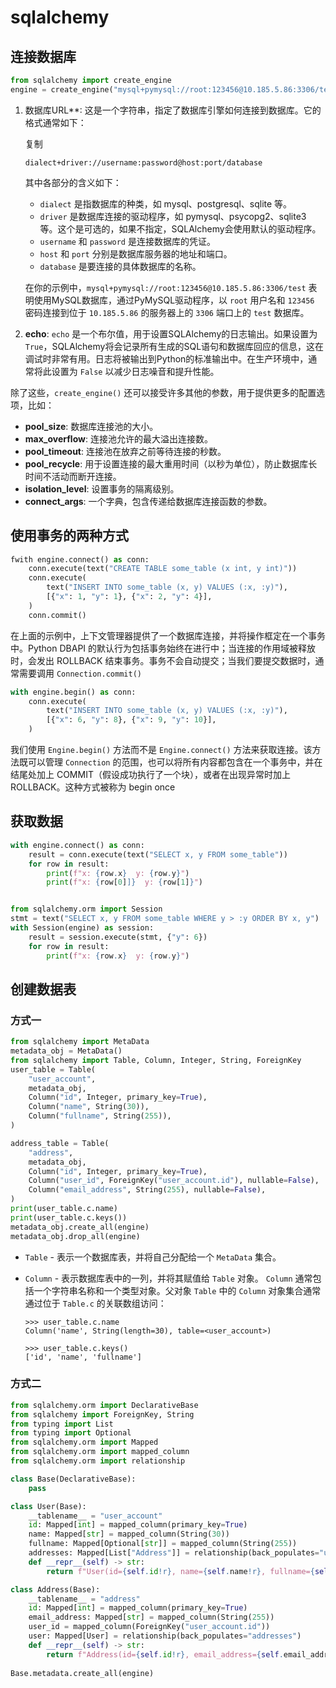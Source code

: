 # sqlalchemy

## 连接数据库

```python
from sqlalchemy import create_engine
engine = create_engine("mysql+pymysql://root:123456@10.185.5.86:3306/test", echo=True)
```

1. 数据库URL**:
   这是一个字符串，指定了数据库引擎如何连接到数据库。它的格式通常如下：

   复制

   ```
   dialect+driver://username:password@host:port/database
   ```

   其中各部分的含义如下：

   - `dialect` 是指数据库的种类，如 mysql、postgresql、sqlite 等。
   - `driver` 是数据库连接的驱动程序，如 pymysql、psycopg2、sqlite3 等。这个是可选的，如果不指定，SQLAlchemy会使用默认的驱动程序。
   - `username` 和 `password` 是连接数据库的凭证。
   - `host` 和 `port` 分别是数据库服务器的地址和端口。
   - `database` 是要连接的具体数据库的名称。

   在你的示例中，`mysql+pymysql://root:123456@10.185.5.86:3306/test` 表明使用MySQL数据库，通过PyMySQL驱动程序，以 `root` 用户名和 `123456` 密码连接到位于 `10.185.5.86` 的服务器上的 `3306` 端口上的 `test` 数据库。

2. **echo**:
   `echo` 是一个布尔值，用于设置SQLAlchemy的日志输出。如果设置为 `True`，SQLAlchemy将会记录所有生成的SQL语句和数据库回应的信息，这在调试时非常有用。日志将被输出到Python的标准输出中。在生产环境中，通常将此设置为 `False` 以减少日志噪音和提升性能。

除了这些，`create_engine()` 还可以接受许多其他的参数，用于提供更多的配置选项，比如：

- **pool_size**: 数据库连接池的大小。
- **max_overflow**: 连接池允许的最大溢出连接数。
- **pool_timeout**: 连接池在放弃之前等待连接的秒数。
- **pool_recycle**: 用于设置连接的最大重用时间（以秒为单位），防止数据库长时间不活动而断开连接。
- **isolation_level**: 设置事务的隔离级别。
- **connect_args**: 一个字典，包含传递给数据库连接函数的参数。

## 使用事务的两种方式

```python
fwith engine.connect() as conn:
    conn.execute(text("CREATE TABLE some_table (x int, y int)"))
    conn.execute(
        text("INSERT INTO some_table (x, y) VALUES (:x, :y)"),
        [{"x": 1, "y": 1}, {"x": 2, "y": 4}],
    )
    conn.commit()
```

在上面的示例中，上下文管理器提供了一个数据库连接，并将操作框定在一个事务中。Python DBAPI 的默认行为包括事务始终在进行中；当连接的作用域被释放时，会发出 ROLLBACK 结束事务。事务不会自动提交；当我们要提交数据时，通常需要调用 `Connection.commit()`

```python
with engine.begin() as conn:
    conn.execute(
        text("INSERT INTO some_table (x, y) VALUES (:x, :y)"),
        [{"x": 6, "y": 8}, {"x": 9, "y": 10}],
    )
```

我们使用 `Engine.begin()` 方法而不是 `Engine.connect()` 方法来获取连接。该方法既可以管理 `Connection` 的范围，也可以将所有内容都包含在一个事务中，并在结尾处加上 COMMIT（假设成功执行了一个块），或者在出现异常时加上 ROLLBACK。这种方式被称为 begin once

## 获取数据

```python
with engine.connect() as conn:
    result = conn.execute(text("SELECT x, y FROM some_table"))
    for row in result:
        print(f"x: {row.x}  y: {row.y}")
        print(f"x: {row[0]]}  y: {row[1]}")


from sqlalchemy.orm import Session
stmt = text("SELECT x, y FROM some_table WHERE y > :y ORDER BY x, y")
with Session(engine) as session:
    result = session.execute(stmt, {"y": 6})
    for row in result:
        print(f"x: {row.x}  y: {row.y}")
```

## 创建数据表

### 方式一

```python
from sqlalchemy import MetaData
metadata_obj = MetaData()
from sqlalchemy import Table, Column, Integer, String, ForeignKey
user_table = Table(
    "user_account",
    metadata_obj,
    Column("id", Integer, primary_key=True),
    Column("name", String(30)),
    Column("fullname", String(255)),
)

address_table = Table(
    "address",
    metadata_obj,
    Column("id", Integer, primary_key=True),
    Column("user_id", ForeignKey("user_account.id"), nullable=False),
    Column("email_address", String(255), nullable=False),
)
print(user_table.c.name)
print(user_table.c.keys())
metadata_obj.create_all(engine)
metadata_obj.drop_all(engine)
```

- `Table` - 表示一个数据库表，并将自己分配给一个 `MetaData` 集合。

- `Column` - 表示数据库表中的一列，并将其赋值给 `Table` 对象。 `Column` 通常包括一个字符串名称和一个类型对象。父对象 `Table` 中的 `Column` 对象集合通常通过位于 `Table.c` 的关联数组访问：

  ```
  >>> user_table.c.name
  Column('name', String(length=30), table=<user_account>)
  
  >>> user_table.c.keys()
  ['id', 'name', 'fullname']
  ```

### 方式二

```python
from sqlalchemy.orm import DeclarativeBase
from sqlalchemy import ForeignKey, String
from typing import List
from typing import Optional
from sqlalchemy.orm import Mapped
from sqlalchemy.orm import mapped_column
from sqlalchemy.orm import relationship

class Base(DeclarativeBase):
    pass

class User(Base):
    __tablename__ = "user_account"
    id: Mapped[int] = mapped_column(primary_key=True)
    name: Mapped[str] = mapped_column(String(30))
    fullname: Mapped[Optional[str]] = mapped_column(String(255))
    addresses: Mapped[List["Address"]] = relationship(back_populates="user")
    def __repr__(self) -> str:
        return f"User(id={self.id!r}, name={self.name!r}, fullname={self.fullname!r})"

class Address(Base):
    __tablename__ = "address"
    id: Mapped[int] = mapped_column(primary_key=True)
    email_address: Mapped[str] = mapped_column(String(255))
    user_id = mapped_column(ForeignKey("user_account.id"))
    user: Mapped[User] = relationship(back_populates="addresses")
    def __repr__(self) -> str:
        return f"Address(id={self.id!r}, email_address={self.email_address!r})"
    
Base.metadata.create_all(engine)
```

